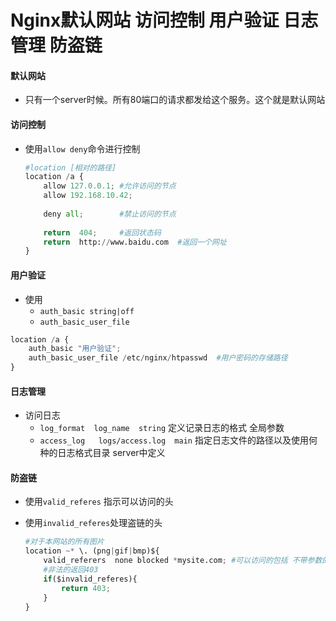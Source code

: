 # Nginx默认网站 访问控制 用户验证 日志管理 防盗链

#### 默认网站

- 只有一个server时候。所有80端口的请求都发给这个服务。这个就是默认网站

#### 访问控制

- 使用`allow deny`命令进行控制

  ```python
  #location [相对的路径]
  location /a {
      allow 127.0.0.1; #允许访问的节点
      allow 192.168.10.42;
      
      deny all;        #禁止访问的节点
      
      return  404;     #返回状态码
      return  http://www.baidu.com  #返回一个网址
  }
  ```

#### 用户验证

- 使用 
  - `auth_basic string|off`  
  -  `auth_basic_user_file` 

```python
location /a {
    auth_basic "用户验证";
    auth_basic_user_file /etc/nginx/htpasswd  #用户密码的存储路径
}
```

#### 日志管理

- 访问日志
  - `log_format  log_name  string`  定义记录日志的格式   全局参数
  - `access_log   logs/access.log  main` 指定日志文件的路径以及使用何种的日志格式目录  server中定义

#### 防盗链

- 使用`valid_referes` 指示可以访问的头

- 使用`invalid_referes`处理盗链的头

  ```python
  #对于本网站的所有图片
  location ~* \. (png|gif|bmp)${
      valid_referers  none blocked *mysite.com; #可以访问的包括 不带参数的 本机的 本网站的
      #非法的返回403
      if($invalid_referes){
          return 403;
      }
  }
  ```

  